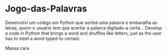 # Jogo-das-Palavras
Desenvolvi um código em Python que sorteá uma palavra e embaralha as letras, assim o usuário tem que acertar a palavra digitado-a certa... Develop a code in Python that brings a word and shuffles like letters, just as the user has to steel a word typed-to certain.


Massa cara

